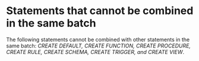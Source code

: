 # Statements that cannot be combined in the same batch

The following statements cannot be combined with other statements in the same batch: *CREATE DEFAULT, CREATE FUNCTION, CREATE PROCEDURE, CREATE RULE, CREATE SCHEMA, CREATE TRIGGER, and CREATE VIEW*.

